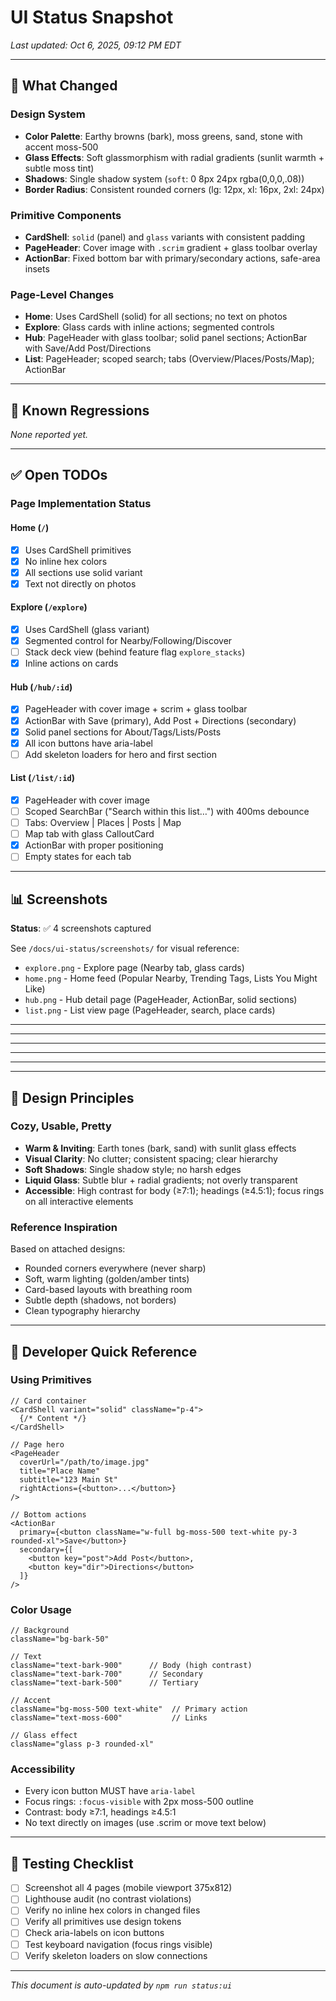# UI Status Snapshot

*Last updated: Oct 6, 2025, 09:12 PM EDT*

---

## 📸 What Changed

### Design System
- **Color Palette**: Earthy browns (bark), moss greens, sand, stone with accent moss-500
- **Glass Effects**: Soft glassmorphism with radial gradients (sunlit warmth + subtle moss tint)
- **Shadows**: Single shadow system (`soft`: 0 8px 24px rgba(0,0,0,.08))
- **Border Radius**: Consistent rounded corners (lg: 12px, xl: 16px, 2xl: 24px)

### Primitive Components
- **CardShell**: `solid` (panel) and `glass` variants with consistent padding
- **PageHeader**: Cover image with `.scrim` gradient + glass toolbar overlay
- **ActionBar**: Fixed bottom bar with primary/secondary actions, safe-area insets

### Page-Level Changes
- **Home**: Uses CardShell (solid) for all sections; no text on photos
- **Explore**: Glass cards with inline actions; segmented controls
- **Hub**: PageHeader with glass toolbar; solid panel sections; ActionBar with Save/Add Post/Directions
- **List**: PageHeader; scoped search; tabs (Overview/Places/Posts/Map); ActionBar

---

## 🔴 Known Regressions

*None reported yet.*

---

## ✅ Open TODOs

### Page Implementation Status

#### Home (`/`)
- [x] Uses CardShell primitives
- [x] No inline hex colors
- [x] All sections use solid variant
- [x] Text not directly on photos

#### Explore (`/explore`)
- [x] Uses CardShell (glass variant)
- [x] Segmented control for Nearby/Following/Discover
- [ ] Stack deck view (behind feature flag `explore_stacks`)
- [x] Inline actions on cards

#### Hub (`/hub/:id`)
- [x] PageHeader with cover image + scrim + glass toolbar
- [x] ActionBar with Save (primary), Add Post + Directions (secondary)
- [x] Solid panel sections for About/Tags/Lists/Posts
- [x] All icon buttons have aria-label
- [ ] Add skeleton loaders for hero and first section

#### List (`/list/:id`)
- [x] PageHeader with cover image
- [ ] Scoped SearchBar ("Search within this list…") with 400ms debounce
- [ ] Tabs: Overview | Places | Posts | Map
- [ ] Map tab with glass CalloutCard
- [x] ActionBar with proper positioning
- [ ] Empty states for each tab

---

## 📊 Screenshots

**Status**: ✅ 4 screenshots captured

See `/docs/ui-status/screenshots/` for visual reference:

- `explore.png` - Explore page (Nearby tab, glass cards)
- `home.png` - Home feed (Popular Nearby, Trending Tags, Lists You Might Like)
- `hub.png` - Hub detail page (PageHeader, ActionBar, solid sections)
- `list.png` - List view page (PageHeader, search, place cards)

---

---

---

---

---

---

## 🎨 Design Principles

### Cozy, Usable, Pretty
- **Warm & Inviting**: Earth tones (bark, sand) with sunlit glass effects
- **Visual Clarity**: No clutter; consistent spacing; clear hierarchy
- **Soft Shadows**: Single shadow style; no harsh edges
- **Liquid Glass**: Subtle blur + radial gradients; not overly transparent
- **Accessible**: High contrast for body (≥7:1); headings (≥4.5:1); focus rings on all interactive elements

### Reference Inspiration
Based on attached designs:
- Rounded corners everywhere (never sharp)
- Soft, warm lighting (golden/amber tints)
- Card-based layouts with breathing room
- Subtle depth (shadows, not borders)
- Clean typography hierarchy

---

## 🔧 Developer Quick Reference

### Using Primitives

```tsx
// Card container
<CardShell variant="solid" className="p-4">
  {/* Content */}
</CardShell>

// Page hero
<PageHeader 
  coverUrl="/path/to/image.jpg"
  title="Place Name"
  subtitle="123 Main St"
  rightActions={<button>...</button>}
/>

// Bottom actions
<ActionBar
  primary={<button className="w-full bg-moss-500 text-white py-3 rounded-xl">Save</button>}
  secondary={[
    <button key="post">Add Post</button>,
    <button key="dir">Directions</button>
  ]}
/>
```

### Color Usage

```tsx
// Background
className="bg-bark-50"

// Text
className="text-bark-900"      // Body (high contrast)
className="text-bark-700"      // Secondary
className="text-bark-500"      // Tertiary

// Accent
className="bg-moss-500 text-white"  // Primary action
className="text-moss-600"           // Links

// Glass effect
className="glass p-3 rounded-xl"
```

### Accessibility

- Every icon button MUST have `aria-label`
- Focus rings: `:focus-visible` with 2px moss-500 outline
- Contrast: body ≥7:1, headings ≥4.5:1
- No text directly on images (use .scrim or move text below)

---

## 🧪 Testing Checklist

- [ ] Screenshot all 4 pages (mobile viewport 375x812)
- [ ] Lighthouse audit (no contrast violations)
- [ ] Verify no inline hex colors in changed files
- [ ] Verify all primitives use design tokens
- [ ] Check aria-labels on icon buttons
- [ ] Test keyboard navigation (focus rings visible)
- [ ] Verify skeleton loaders on slow connections

---

*This document is auto-updated by `npm run status:ui`*

